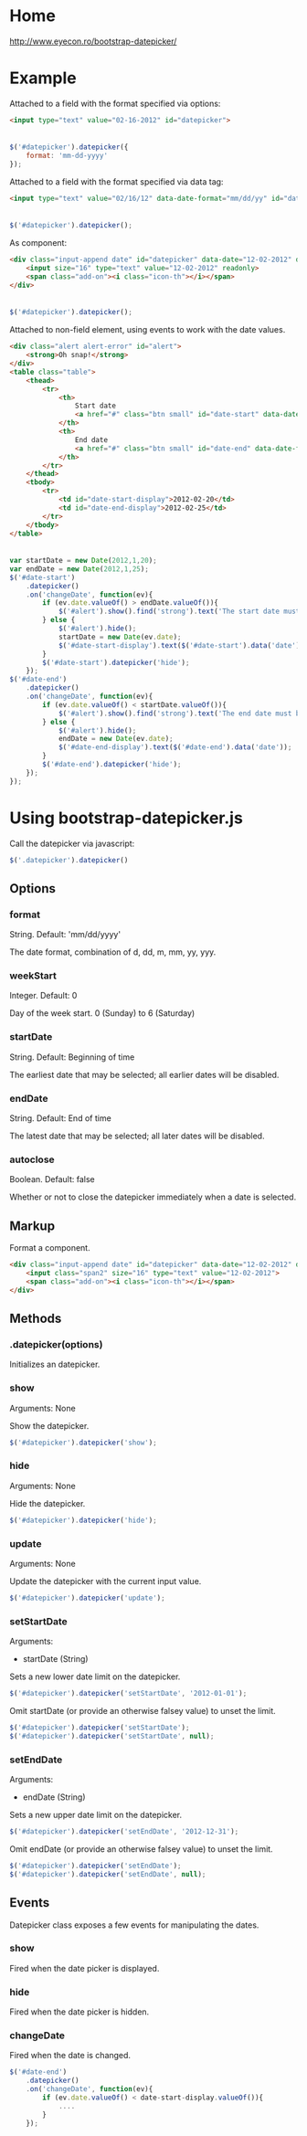 # Home

http://www.eyecon.ro/bootstrap-datepicker/

# Example

Attached to a field with the format specified via options:

```html
<input type="text" value="02-16-2012" id="datepicker">
```
######
```javascript
$('#datepicker').datepicker({
    format: 'mm-dd-yyyy'
});
```
Attached to a field with the format specified via data tag:

```html
<input type="text" value="02/16/12" data-date-format="mm/dd/yy" id="datepicker" >
```
######
```javascript
$('#datepicker').datepicker();
```
As component:

```html
<div class="input-append date" id="datepicker" data-date="12-02-2012" data-date-format="dd-mm-yyyy">
    <input size="16" type="text" value="12-02-2012" readonly>
    <span class="add-on"><i class="icon-th"></i></span>
</div>
```
######
```javascript
$('#datepicker').datepicker();
```
Attached to non-field element, using events to work with the date values.

```html
<div class="alert alert-error" id="alert">
    <strong>Oh snap!</strong>
</div>
<table class="table">
    <thead>
        <tr>
            <th>
                Start date
                <a href="#" class="btn small" id="date-start" data-date-format="yyyy-mm-dd" data-date="2012-02-20">Change</a>
            </th>
            <th>
                End date
                <a href="#" class="btn small" id="date-end" data-date-format="yyyy-mm-dd" data-date="2012-02-25">Change</a>
            </th>
        </tr>
    </thead>
    <tbody>
        <tr>
            <td id="date-start-display">2012-02-20</td>
            <td id="date-end-display">2012-02-25</td>
        </tr>
    </tbody>
</table>
```
######
```javascript
var startDate = new Date(2012,1,20);
var endDate = new Date(2012,1,25);
$('#date-start')
    .datepicker()
    .on('changeDate', function(ev){
        if (ev.date.valueOf() > endDate.valueOf()){
            $('#alert').show().find('strong').text('The start date must be before the end date.');
        } else {
            $('#alert').hide();
            startDate = new Date(ev.date);
            $('#date-start-display').text($('#date-start').data('date'));
        }
        $('#date-start').datepicker('hide');
    });
$('#date-end')
    .datepicker()
    .on('changeDate', function(ev){
        if (ev.date.valueOf() < startDate.valueOf()){
            $('#alert').show().find('strong').text('The end date must be after the start date.');
        } else {
            $('#alert').hide();
            endDate = new Date(ev.date);
            $('#date-end-display').text($('#date-end').data('date'));
        }
        $('#date-end').datepicker('hide');
    });
});
```

# Using bootstrap-datepicker.js

Call the datepicker via javascript:

```javascript
$('.datepicker').datepicker()
```
## Options

### format

String.  Default: 'mm/dd/yyyy'

The date format, combination of d, dd, m, mm, yy, yyy.

### weekStart

Integer.  Default: 0

Day of the week start. 0 (Sunday) to 6 (Saturday)

### startDate

String.  Default: Beginning of time

The earliest date that may be selected; all earlier dates will be disabled.

### endDate

String.  Default: End of time

The latest date that may be selected; all later dates will be disabled.

### autoclose

Boolean.  Default: false

Whether or not to close the datepicker immediately when a date is selected.

## Markup

Format a component.

```html
<div class="input-append date" id="datepicker" data-date="12-02-2012" data-date-format="dd-mm-yyyy">
    <input class="span2" size="16" type="text" value="12-02-2012">
    <span class="add-on"><i class="icon-th"></i></span>
</div>
```
## Methods

### .datepicker(options)

Initializes an datepicker.

### show

Arguments: None

Show the datepicker.

```javascript
$('#datepicker').datepicker('show');
```
### hide

Arguments: None

Hide the datepicker.

```javascript
$('#datepicker').datepicker('hide');
```
### update

Arguments: None

Update the datepicker with the current input value.

```javascript
$('#datepicker').datepicker('update');
```
### setStartDate

Arguments:

* startDate (String)

Sets a new lower date limit on the datepicker.

```javascript
$('#datepicker').datepicker('setStartDate', '2012-01-01');
```
Omit startDate (or provide an otherwise falsey value) to unset the limit.

```javascript
$('#datepicker').datepicker('setStartDate');
$('#datepicker').datepicker('setStartDate', null);
```
### setEndDate

Arguments:

* endDate (String)

Sets a new upper date limit on the datepicker.

```javascript
$('#datepicker').datepicker('setEndDate', '2012-12-31');
```
Omit endDate (or provide an otherwise falsey value) to unset the limit.

```javascript
$('#datepicker').datepicker('setEndDate');
$('#datepicker').datepicker('setEndDate', null);
```
## Events

Datepicker class exposes a few events for manipulating the dates.

### show

Fired when the date picker is displayed.

### hide

Fired when the date picker is hidden.

### changeDate

Fired when the date is changed.

```javascript
$('#date-end')
    .datepicker()
    .on('changeDate', function(ev){
        if (ev.date.valueOf() < date-start-display.valueOf()){
            ....
        }
    });
```
